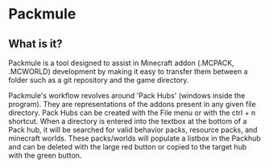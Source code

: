 # Packmule

## What is it?
Packmule is a tool designed to assist in Minecraft addon (.MCPACK, .MCWORLD) development by making it easy to transfer them between a folder such as a git repository and the game directory.

Packmule's workflow revolves around 'Pack Hubs' (windows inside the program). They are representations of the addons present in any given file directory. Pack Hubs can be created with the File menu or with the ctrl + n shortcut. When a directory is entered into the textbox at the bottom of a Pack hub, it will be searched for valid behavior packs, resource packs, and minecraft worlds. These packs/worlds will populate a listbox in the Packhub and can be deleted with the large red button or copied to the target hub with the green button.
